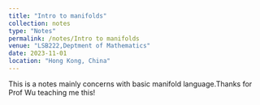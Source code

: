 ```yaml
---
title: "Intro to manifolds"
collection: notes
type: "Notes"
permalink: /notes/Intro to manifolds
venue: "LSB222,Deptment of Mathematics"
date: 2023-11-01
location: "Hong Kong, China"
---
```


This is a notes mainly concerns with basic manifold language.Thanks for Prof Wu teaching me this! 